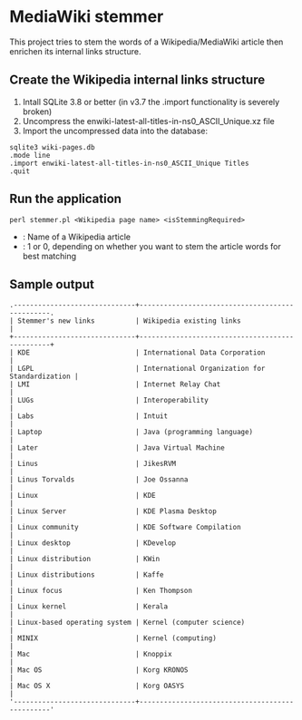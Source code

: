 MediaWiki stemmer
=================

This project tries to stem the words of a Wikipedia/MediaWiki article then enrichen its internal links structure.

Create the Wikipedia internal links structure
---------------------------------------------------
1. Intall SQLite 3.8 or better (in v3.7 the .import functionality is severely broken)
2. Uncompress the enwiki-latest-all-titles-in-ns0_ASCII_Unique.xz file
3. Import the uncompressed data into the database:
```
sqlite3 wiki-pages.db
.mode line
.import enwiki-latest-all-titles-in-ns0_ASCII_Unique Titles
.quit
```

Run the application
-------------------
```
perl stemmer.pl <Wikipedia page name> <isStemmingRequired>
```
* <Wikipedia page name>: Name of a Wikipedia article
* <isStemmingRequired>: 1 or 0, depending on whether you want to stem the article words for best matching

Sample output
-------------
```
.------------------------------+------------------------------------------------.
| Stemmer's new links          | Wikipedia existing links                       |
+------------------------------+------------------------------------------------+
| KDE                          | International Data Corporation                 |
| LGPL                         | International Organization for Standardization |
| LMI                          | Internet Relay Chat                            |
| LUGs                         | Interoperability                               |
| Labs                         | Intuit                                         |
| Laptop                       | Java (programming language)                    |
| Later                        | Java Virtual Machine                           |
| Linus                        | JikesRVM                                       |
| Linus Torvalds               | Joe Ossanna                                    |
| Linux                        | KDE                                            |
| Linux Server                 | KDE Plasma Desktop                             |
| Linux community              | KDE Software Compilation                       |
| Linux desktop                | KDevelop                                       |
| Linux distribution           | KWin                                           |
| Linux distributions          | Kaffe                                          |
| Linux focus                  | Ken Thompson                                   |
| Linux kernel                 | Kerala                                         |
| Linux-based operating system | Kernel (computer science)                      |
| MINIX                        | Kernel (computing)                             |
| Mac                          | Knoppix                                        |
| Mac OS                       | Korg KRONOS                                    |
| Mac OS X                     | Korg OASYS                                     |
'------------------------------+------------------------------------------------'
```
